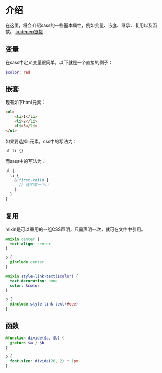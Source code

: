 # 介绍
在这里，将会介绍sass的一些基本属性，例如变量、嵌套、继承、复用以及函数。
[codepen链接](https://codepen.io/habsburger/pen/gOwJbJx)
## 变量
在sass中定义变量很简单，以下就是一个直接的例子：
```sass
$color: red
```
## 嵌套
现有如下html元素：
```html
<ul>
	<li>1</li>
	<li>2</li>
	<li>3</li>
</ul>
```
如果要选择li元素，css中的写法为：
```css
ul li {}
```
而sass中的写法为：
```sass
ul {
  li {
    &:first-child {
      // 选中第一个li
    }
  }
}
```
## 复用
mixin是可以重用的一组CSS声明，只需声明一次，就可在文件中引用。
```sass
@mixin center {
  text-align: center
}

p {
  @include center
}

@mixin style-link-text($color) {
  text-decoration: none
  color: $color
}

p {
  @include style-link-text(#eee)
}
```
## 函数
```sass
@function divide($a, $b) {
  @return $a / $b
}

p {
  font-size: divide(20, 2) * 1px
}
```
